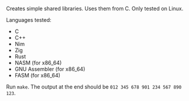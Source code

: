 Creates simple shared libraries. Uses them from C. Only tested on Linux.

Languages tested:
- C
- C++
- Nim
- Zig
- Rust
- NASM (for x86_64)
- GNU Assembler (for x86_64)
- FASM (for x86_64)

Run `make`. The output at the end should be `012 345 678 901 234 567 890 123`.

